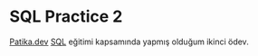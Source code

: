 # SQL Practice 2
[Patika.dev](htttps://www.patika.dev) [SQL](https://app.patika.dev/courses/sql) eğitimi kapsamında yapmış olduğum ikinci ödev.

